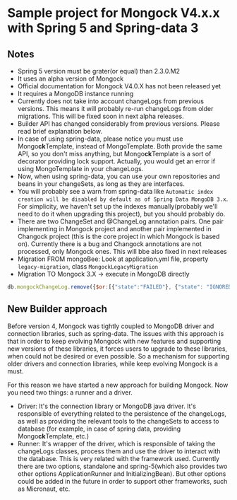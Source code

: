 
# Sample project for Mongock V4.x.x with Spring 5 and Spring-data 3

## Notes
* Spring 5 version must be grater(or equal) than 2.3.0.M2
* It uses an alpha version of Mongock
* Official documentation for Mongock V4.0.X has not been released yet
* It requires a MongoDB instance running
* Currently does not take into account changeLogs from previous versions. 
This means it will probably re-run changeLogs from older migrations. 
This will be fixed soon in next alpha releases.
* Builder API has changed considerably from previous versions. Please read brief explanation below.
* In case of using spring-data, please notice you must use Mongo**ck**Template, instead of MongoTemplate.
Both provide the same API, so you don't miss anything, but Mongo**ck**Template is a sort of decorator providing 
lock support. Actually, you would get an error if using MongoTemplate in your changeLogs.
* Now, when using spring-data, you can use your own repositories and beans in your changeSets, as long as they are interfaces.
* You will probably see a warn from spring-data like `Automatic index creation will be disabled by default as of Spring Data MongoDB 3.x`.
For simplicity, we haven't set up the indexes manually(probably we'll need to do it when upgrading this project), but you should probably do.
* There are two ChangeSet and @ChangeLog annotation pairs. One pair implementing in Mongock project and another pair implemented in Changock project
(this is the core project in which Mongock is based on). Currently there is a bug and Changock annotations are not processed, only Mongock ones. This will bbe
also fixed in next releases
* Migration FROM mongoBee: Look at application.yml file, property `legacy-migration`, class `MongockLegacyMigration`
* Migration TO Mongock 3.X -> execute in MongoDB directly 
```javascript 1.8
db.mongockChangeLog.remove({$or:[{"state":"FAILED"}, {"state": "IGNORED"}]})
```

## New Builder approach
Before version 4, Mongock was tightly coupled to MongoDB driver and connection libraries, such as spring-data.
The issues with this approach is that in order to keep evolving Mongock with new features and supporting new versions
of these libraries, it forces users to upgrade to these libraries, when could not be desired or even possible.
So a mechanism for supporting older drivers and connection libraries, while keep evolving Mongock is a must.

For this reason we have started a new approach for building Mongock. Now you need two things: a runner and a driver.
* Driver: It's the connection library or MongoDB java driver. It's responsible of everything related to the persistence 
of the changeLogs, as well as  providing the relevant tools to the changeSets to access to database
(for example, in case of spring data, providing Mongo**ck**Template, etc.)
* Runner: It's wrapper of the driver, which is responsible of taking the changeLogs classes, process them and use
the driver to interact with the database. This is very related with the framework used. Currently there are two options, 
standalone and spring-5(which also provides two other options ApplicationRunner and InitializingBean). But other options 
could be added in the future in order to support other frameworks, such as Micronaut, etc.





